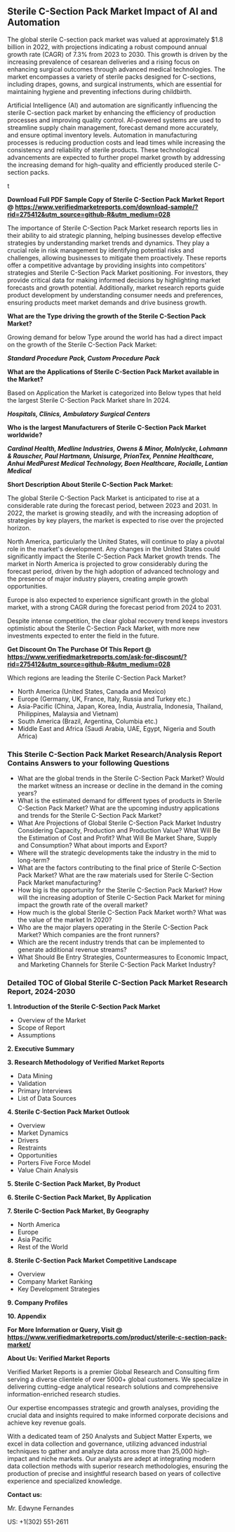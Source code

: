 <h2>Sterile C-Section Pack Market Impact of AI and Automation</h2><p>The global sterile C-section pack market was valued at approximately $1.8 billion in 2022, with projections indicating a robust compound annual growth rate (CAGR) of 7.3% from 2023 to 2030. This growth is driven by the increasing prevalence of cesarean deliveries and a rising focus on enhancing surgical outcomes through advanced medical technologies. The market encompasses a variety of sterile packs designed for C-sections, including drapes, gowns, and surgical instruments, which are essential for maintaining hygiene and preventing infections during childbirth.</p><p>Artificial Intelligence (AI) and automation are significantly influencing the sterile C-section pack market by enhancing the efficiency of production processes and improving quality control. AI-powered systems are used to streamline supply chain management, forecast demand more accurately, and ensure optimal inventory levels. Automation in manufacturing processes is reducing production costs and lead times while increasing the consistency and reliability of sterile products. These technological advancements are expected to further propel market growth by addressing the increasing demand for high-quality and efficiently produced sterile C-section packs.</p>t</p><p id="" class=""><strong>Download Full PDF Sample Copy of Sterile C-Section Pack Market Report @ <a href="https://www.verifiedmarketreports.com/download-sample/?rid=275412&utm_source=github-R&utm_medium=028" target="_blank">https://www.verifiedmarketreports.com/download-sample/?rid=275412&utm_source=github-R&utm_medium=028</a></strong></p><p>The importance of&nbsp;Sterile C-Section Pack Market research reports lies in their ability to aid strategic planning, helping businesses develop effective strategies by understanding market trends and dynamics. They play a crucial role in risk management by identifying potential risks and challenges, allowing businesses to mitigate them proactively. These reports offer a competitive advantage by providing insights into competitors' strategies and Sterile C-Section Pack Market positioning. For investors, they provide critical data for making informed decisions by highlighting market forecasts and growth potential. Additionally, market research reports guide product development by understanding consumer needs and preferences, ensuring products meet market demands and drive business growth.</p><p><strong>What are the&nbsp;Type driving the growth of the Sterile C-Section Pack Market?</strong></p><p id="" class="">Growing demand for below Type around the world has had a direct impact on the growth of the Sterile C-Section Pack Market:</p><em><strong>Standard Procedure Pack, Custom Procedure Pack</strong></em></p><strong>What are the&nbsp;Applications&nbsp;of Sterile C-Section Pack Market available in the Market?</strong></p><p id="" class="">Based on Application the Market is categorized into Below types that held the largest Sterile C-Section Pack Market share In 2024.</p><em><strong>Hospitals, Clinics, Ambulatory Surgical Centers</strong></em></p><strong>Who is the largest Manufacturers of Sterile C-Section Pack Market worldwide?</strong></p><p><em><strong>Cardinal Health, Medline Industries, Owens & Minor, Molnlycke, Lohmann & Rauscher, Paul Hartmann, Unisurge, PrionTex, Pennine Healthcare, Anhui MedPurest Medical Technology, Boen Healthcare, Rocialle, Lantian Medical</strong></em></p><p id="" class=""><strong>Short Description About Sterile C-Section Pack Market:</strong></p><p>The global Sterile C-Section Pack Market is anticipated to rise at a considerable rate during the forecast period, between 2023 and 2031. In 2022, the market is growing steadily, and with the increasing adoption of strategies by key players, the market is expected to rise over the projected horizon.</p><p>North America, particularly the United States, will continue to play a pivotal role in the market's development. Any changes in the United States could significantly impact the Sterile C-Section Pack Market growth trends. The market in North America is projected to grow considerably during the forecast period, driven by the high adoption of advanced technology and the presence of major industry players, creating ample growth opportunities.</p><p>Europe is also expected to experience significant growth in the global market, with a strong CAGR during the forecast period from 2024 to 2031.</p><p>Despite intense competition, the clear global recovery trend keeps investors optimistic about the Sterile C-Section Pack Market, with more new investments expected to enter the field in the future.</p><p id="" class=""><strong>Get Discount On The Purchase Of This Report @ <a href="https://www.verifiedmarketreports.com/ask-for-discount/?rid=275412&utm_source=github-R&utm_medium=028" target="_blank">https://www.verifiedmarketreports.com/ask-for-discount/?rid=275412&utm_source=github-R&utm_medium=028</a></strong></p>Which regions are leading the Sterile C-Section Pack Market?</p><ul><li>North America (United States, Canada and Mexico)</li><li>Europe (Germany, UK, France, Italy, Russia and Turkey etc.)</li><li>Asia-Pacific (China, Japan, Korea, India, Australia, Indonesia, Thailand, Philippines, Malaysia and Vietnam)</li><li>South America (Brazil, Argentina, Columbia etc.)</li><li>Middle East and Africa (Saudi Arabia, UAE, Egypt, Nigeria and South Africa)</li></ul><h3 id="" class="">This Sterile C-Section Pack Market Research/Analysis Report Contains Answers to your following Questions</h3><ul><li>What are the global trends in the Sterile C-Section Pack Market? Would the market witness an increase or decline in the demand in the coming years?</li><li>What is the estimated demand for different types of products in Sterile C-Section Pack Market? What are the upcoming industry applications and trends for the Sterile C-Section Pack Market?</li><li>What Are Projections of Global Sterile C-Section Pack Market Industry Considering Capacity, Production and Production Value? What Will Be the Estimation of Cost and Profit? What Will Be Market Share, Supply and Consumption? What about imports and Export?</li><li>Where will the strategic developments take the industry in the mid to long-term?</li><li>What are the factors contributing to the final price of Sterile C-Section Pack Market? What are the raw materials used for Sterile C-Section Pack Market manufacturing?</li><li>How big is the opportunity for the Sterile C-Section Pack Market? How will the increasing adoption of Sterile C-Section Pack Market for mining impact the growth rate of the overall market?</li><li>How much is the global Sterile C-Section Pack Market worth? What was the value of the market In 2020?</li><li>Who are the major players operating in the Sterile C-Section Pack Market? Which companies are the front runners?</li><li>Which are the recent industry trends that can be implemented to generate additional revenue streams?</li><li>What Should Be Entry Strategies, Countermeasures to Economic Impact, and Marketing Channels for Sterile C-Section Pack Market Industry?</li></ul><h3 id="" class="">Detailed TOC of Global Sterile C-Section Pack Market Research Report, 2024-2030</h3><p id="" class=""><strong>1. Introduction of the Sterile C-Section Pack Market</strong></p><ul><li>Overview of the Market</li><li>Scope of Report</li><li>Assumptions</li></ul><p id="" class=""><strong>2. Executive Summary</strong></p><p id="" class=""><strong>3. Research Methodology of Verified Market Reports</strong></p><ul><li>Data Mining</li><li>Validation</li><li>Primary Interviews</li><li>List of Data Sources</li></ul><p id="" class=""><strong>4. Sterile C-Section Pack Market Outlook</strong></p><ul><li>Overview</li><li>Market Dynamics</li><li>Drivers</li><li>Restraints</li><li>Opportunities</li><li>Porters Five Force Model</li><li>Value Chain Analysis</li></ul><p id="" class=""><strong>5. Sterile C-Section Pack Market, By Product</strong></p><p id="" class=""><strong>6. Sterile C-Section Pack Market, By Application</strong></p><p id="" class=""><strong>7. Sterile C-Section Pack Market, By Geography</strong></p><ul><li>North America</li><li>Europe</li><li>Asia Pacific</li><li>Rest of the World</li></ul><p id="" class=""><strong>8. Sterile C-Section Pack Market Competitive Landscape</strong></p><ul><li>Overview</li><li>Company Market Ranking</li><li>Key Development Strategies</li></ul><p id="" class=""><strong>9. Company Profiles</strong></p><p id="" class=""><strong>10. Appendix</strong></p><p id="" class=""><strong>For More Information or Query, Visit @ <a href="https://www.verifiedmarketreports.com/product/sterile-c-section-pack-market/" target="_blank">https://www.verifiedmarketreports.com/product/sterile-c-section-pack-market/</a></strong></p><p id="" class=""><strong>About Us: Verified Market Reports</strong></p><p id="" class="">Verified Market Reports is a premier Global Research and Consulting firm serving a diverse clientele of over 5000+ global customers. We specialize in delivering cutting-edge analytical research solutions and comprehensive information-enriched research studies.</p><p id="" class="">Our expertise encompasses strategic and growth analyses, providing the crucial data and insights required to make informed corporate decisions and achieve key revenue goals.</p><p id="" class="">With a dedicated team of 250 Analysts and Subject Matter Experts, we excel in data collection and governance, utilizing advanced industrial techniques to gather and analyze data across more than 25,000 high-impact and niche markets. Our analysts are adept at integrating modern data collection methods with superior research methodologies, ensuring the production of precise and insightful research based on years of collective experience and specialized knowledge.</p><p id="" class=""><strong>Contact us:</strong></p><p id="" class="">Mr. Edwyne Fernandes</p><p id="" class="">US: +1(302) 551-2611</p>